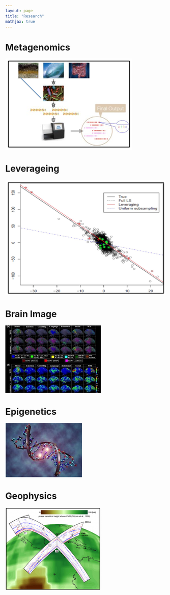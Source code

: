 ```yaml
---
layout: page
title: "Research"
mathjax: true
---
```

# Metagenomics
![](assets/metagene.png)

# Leverageing
![](assets/leveraging.png)
# Brain Image
![](assets/brain_image.jpeg)
# Epigenetics
![](assets/epigenetica1.jpg)
# Geophysics
![](assets/geography.png)
